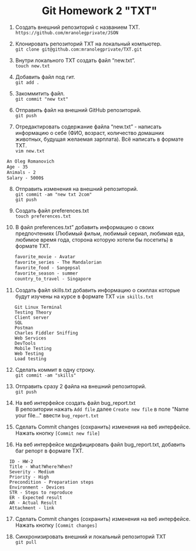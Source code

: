 <div align="center">

# Git Homework 2 "TXT"

</div>

 1. Создать внешний репозиторий c названием TXT.  
 `https://github.com/mranolegprivate/JSON`
 
 2. Клонировать репозиторий TXT на локальный компьютер.  
 `git clone git@github.com:mranolegprivate/TXT.git`
 
 3. Внутри локального TXT создать файл “new.txt”.  
 `touch new.txt`
 
 4. Добавить файл под гит.  
 `git add .`
 
 5. Закоммитить файл.  
 `git commit "new txt"`
 
 6. Отправить файл на внешний GitHub репозиторий.  
 `git push`
 
 7. Отредактировать содержание файла “new.txt” - написать информацию о себе (ФИО, возраст, количество домашних животных, будущая желаемая зарплата). Всё написать в формате TXT.  
 `vim new.txt`
 ```txt
 An Oleg Romanovich
 Age - 35
 Animals - 2
 Salary - 5000$
 ```
 
 8. Отправить изменения на внешний репозиторий.  
 `git commit -am "new txt 2com"`  
 `git push`
 
 9. Создать файл preferences.txt  
 `touch preferences.txt`
 
 10. В файл preferences.txt” добавить информацию о своих предпочтениях (Любимый фильм, любимый сериал, любимая еда, любимое время года, сторона которую хотели бы посетить) в формате TXT.  
```txt
   favorite_movie - Avatar
   favorite_series - The Mandalorian
   favorite_food - Sangepsal
   favorite_season - summer
   country_to_travel - Singapore
```

 11. Создать файл skills.txt добавить информацию о скиллах которые будут изучены на курсе в формате TXT
`vim skills.txt`  
```
   Git Linux Terminal
   Testing Theory
   Client server
   SQL
   Postman
   Charles Fiddler Sniffing
   Web Services
   DevTools
   Mobile Testing
   Web Testing
   Load testing
```

 12. Сделать коммит в одну строку.  
`git commit -am "skills"`

 13. Отправить сразу 2 файла на внешний репозиторий.  
`git push`

 14. На веб интерфейсе создать файл bug_report.txt   
 В репозитории нажать  `Add file` далее `Create new file` в поле "Name your file..." ввести `bug_report.txt`

 15. Сделать Commit changes (сохранить) изменения на веб интерфейсе.  
Нажать кнопку `[Commit new file]`

 16. На веб интерфейсе модифицировать файл bug_report.txt, добавить баг репорт в формате TXT.  
```bug
 ID - HW-2
 Title - What?Where?When?
 Severity - Medium
 Priority - High
 Precondition - Preparation steps
 Environment - Devices
 STR - Steps to reproduce
 ER - Expected result
 AR - Actual Result
 Attachment - link
```

 17. Сделать Commit changes (сохранить) изменения на веб интерфейсе.  
 Нажать кнопку `[Commit changes]`

 18. Синхронизировать внешний и локальный репозиторий TXT  
`git pull`

